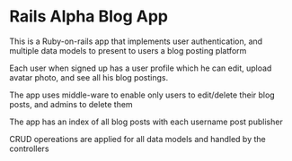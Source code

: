 # Rails Alpha Blog App

This is a Ruby-on-rails app that implements user authentication, and multiple data models to present to users a blog posting platform

Each user when signed up has a user profile which he can edit, upload avatar photo, and see all his blog postings.

The app uses middle-ware to enable only users to edit/delete their blog posts, and admins to delete them

The app has an index of all blog posts with each username post publisher

CRUD opereations are applied for all data models and handled by the controllers
